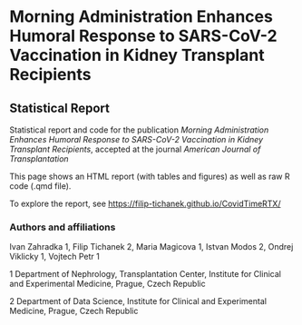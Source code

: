 # Morning Administration Enhances Humoral Response to SARS-CoV-2 Vaccination in Kidney Transplant Recipients

## Statistical Report

Statistical report and code for the publication *Morning Administration Enhances Humoral Response to SARS-CoV-2 Vaccination in Kidney Transplant Recipients*, accepted at the journal  *American Journal of Transplantation*



This page shows an HTML report (with tables and figures) as well as raw R code (.qmd file).

To explore the report, see https://filip-tichanek.github.io/CovidTimeRTX/

### Authors and affiliations 

Ivan Zahradka 1, Filip Tichanek 2, Maria Magicova 1, Istvan Modos 2, Ondrej Viklicky 1, Vojtech Petr 1

1 Department of Nephrology, Transplantation Center, Institute for Clinical and Experimental Medicine, Prague, Czech Republic

2 Department of Data Science, Institute for Clinical and Experimental Medicine, Prague, Czech Republic
